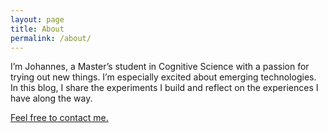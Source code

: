 ```yaml
---
layout: page
title: About
permalink: /about/
---
```


I’m Johannes, a Master’s student in Cognitive Science with a passion for trying out new things. I’m especially excited about emerging technologies. In this blog, I share the experiments I build and reflect on the experiences I have along the way.

[Feel free to contact me.](mailto:mathisdittrich@gmail.com)